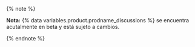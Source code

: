 {% note %}

**Nota:** {% data variables.product.prodname_discussions %} se encuentra acutalmente en beta y está sujeto a cambios.

{% endnote %}
